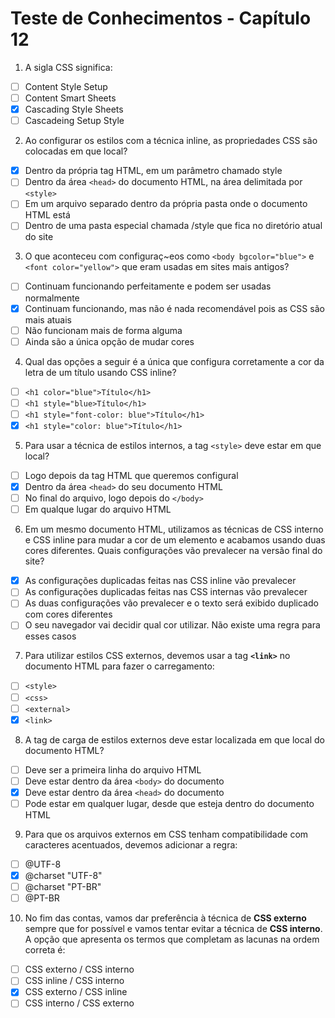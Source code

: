 # Teste de Conhecimentos - Capítulo 12

1. A sigla CSS significa:
* [ ] Content Style Setup
* [ ] Content Smart Sheets
* [x] Cascading Style Sheets
* [ ] Cascadeing Setup Style

2. Ao configurar os estilos com a técnica inline, as propriedades CSS são colocadas em que local?
* [x] Dentro da própria tag HTML, em um parâmetro chamado style
* [ ] Dentro da área ```<head>``` do documento HTML, na área delimitada por ```<style>```
* [ ] Em um arquivo separado dentro da própria pasta onde o documento HTML está
* [ ] Dentro de uma pasta especial chamada /style que fica no diretório atual do site

3. O que aconteceu com configuraç~eos como ```<body bgcolor="blue">``` e ```<font color="yellow">``` que eram usadas em sites mais antigos?
* [ ] Continuam funcionando perfeitamente e podem ser usadas normalmente
* [x] Continuam funcionando, mas não é nada recomendável pois as CSS são mais atuais
* [ ] Não funcionam mais de forma alguma
* [ ] Ainda são a única opção de mudar cores

4. Qual das opções a seguir é a única que configura corretamente a cor da letra de um título usando CSS inline?
* [ ] ```<h1 color="blue">Título</h1>```
* [ ] ```<h1 style="blue>Título</h1>```
* [ ] ```<h1 style="font-color: blue">Título</h1>```
* [x] ```<h1 style="color: blue">Título</h1>```

5. Para usar a técnica de estilos internos, a tag ```<style>``` deve estar em que local?
* [ ] Logo depois da tag HTML que queremos configural
* [x] Dentro da área ```<head>``` do seu documento HTML
* [ ] No final do arquivo, logo depois do ```</body>```
* [ ] Em qualque lugar do arquivo HTML

6. Em um mesmo documento HTML, utilizamos as técnicas de CSS interno e CSS inline para mudar a cor de um elemento e acabamos usando duas cores diferentes. Quais configurações vão prevalecer na versão final do site?
* [x] As configurações duplicadas feitas nas CSS inline vão prevalecer
* [ ] As configurações duplicadas feitas nas CSS internas vão prevalecer
* [ ] As duas configurações vão prevalecer e o texto será exibido duplicado com cores diferentes
* [ ] O seu navegador vai decidir qual cor utilizar. Não existe uma regra para esses casos

7. Para utilizar estilos CSS externos, devemos usar a tag **```<link>```** no documento HTML para fazer o carregamento:
* [ ] ```<style>```
* [ ] ```<css>```
* [ ] ```<external>```
* [x] ```<link>```

8. A tag de carga de estilos externos deve estar localizada em que local do documento HTML?
* [ ] Deve ser a primeira linha do arquivo HTML
* [ ] Deve estar dentro da área ```<body>``` do documento
* [x] Deve estar dentro da área ```<head>``` do documento
* [ ] Pode estar em qualquer lugar, desde que esteja dentro do documento HTML

9. Para que os arquivos externos em CSS tenham compatibilidade com caracteres acentuados, devemos adicionar a regra:
* [ ] @UTF-8
* [x] @charset "UTF-8"
* [ ] @charset "PT-BR"
* [ ] @PT-BR

10. No fim das contas, vamos dar preferência à técnica de **CSS externo** sempre que for possível e vamos tentar evitar a técnica de **CSS interno**. A opção que apresenta os termos que completam as lacunas na ordem correta é:
* [ ] CSS externo / CSS interno
* [ ] CSS inline  / CSS interno
* [x] CSS externo / CSS inline
* [ ] CSS interno / CSS externo
